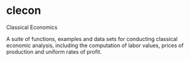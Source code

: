 # clecon
Classical Economics

A suite of functions, examples and data sets for conducting classical economic analysis, including the computation of labor values, prices of production and uniform rates of profit.

